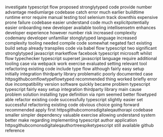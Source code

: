 investigate typescript flow proposed stronglytyped code provide number advantage mediumlarge codebase catch error much earlier buildtime runtime error require manual testing tool selenium track downthis expensive prone failure codebase easier understand code much explicitpotentially easier onboarding new developer available tooling intellisensetm enhances developer experience however number risk increased complexity codemany developer unfamiliar stonglytyped language increased complexity tooling needed compile code somewhat negated fact existing build setup already transpiles code via babel flow typescript two significant stronglytyped javascript marketflow facebook typescript microsoft whilst flow typechecker typescript superset javascript language require additional tooling case via webpack work exercise evaluated setting relevant tool refactoring existing code include type flow although fairly easy setup initially integration thirdparty library problematic poorly documented case httpsgithubcomflowtypeflowtyped recommended thing worked briefly error due incompatibility version software quickly became problem typescript typescript fairly easy setup integration thirdparty library main cause problem solution installing type definition via npm seemed better flowtyped able refactor existing code successfully typescript slightly easier set successful refactoring existing code obvious choice going forward recommended apply first httpsgithubcomonsdigitaleqauthorapi codebase smaller simpler dependency valuable exercise allowing understand system better make regarding implementing typescript author application httpsgithubcomonsdigitaleqauthortreespiketypescript still available github reference